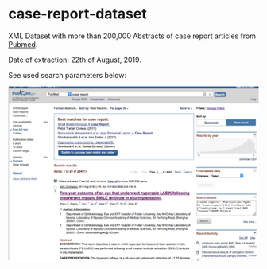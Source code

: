 # case-report-dataset

XML Dataset with more than 200,000 Abstracts of case report articles from [Pubmed](https://pubmed.gov/).

Date of extraction: 22th of August, 2019.

See used search parameters below:

![alt text](https://github.com/marcelotournier/case-report-dataset/raw/master/parameters.png) 
